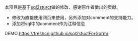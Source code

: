 本项目是基于[sql2sturct](https://github.com/mikemintang/sql2struct)做的修改，感谢原作者做出的贡献。

 - 修改为直接使用网页来使用，另外添加对comment的支持能力。
 - 添加将sql中的comment作为注释信息


 DEMO:https://freshcn.github.io/sql2stuctForGorm/